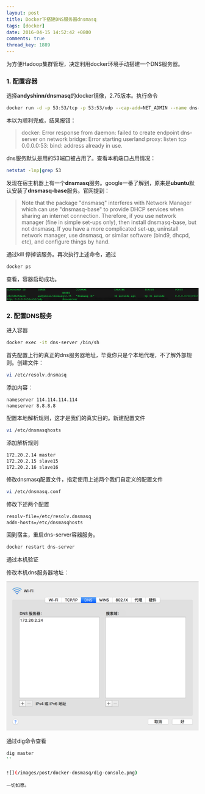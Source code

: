 ```yaml
---
layout: post
title: Docker下搭建DNS服务器dnsmasq
tags: [docker]
date: 2016-04-15 14:52:42 +0800
comments: true
thread_key: 1889
---
```

为方便Hadoop集群管理，决定利用docker环境手动搭建一个DNS服务器。

### 1. 配置容器

选择**andyshinn/dnsmasq**的docker镜像，2.75版本。执行命令

```sh
docker run -d -p 53:53/tcp -p 53:53/udp --cap-add=NET_ADMIN --name dns-server andyshinn/dnsmasq:2.75
```

本以为顺利完成，结果报错：

> docker: Error response from daemon: failed to create endpoint dns-server on network bridge: Error starting userland proxy: listen tcp 0.0.0.0:53: bind: address already in use.

dns服务默认是用的53端口被占用了。查看本机端口占用情况：

```sh
netstat -lnp|grep 53
```

发现在宿主机器上有一个**dnsmasq**服务。google一番了解到，原来是**ubuntu**默认安装了**dnsmasq-base**服务。官网提到：

> Note that the package "dnsmasq" interferes with Network Manager which can use "dnsmasq-base" to provide DHCP services when sharing an internet connection. Therefore, if you use network manager (fine in simple set-ups only), then install dnsmasq-base, but not dnsmasq. If you have a more complicated set-up, uninstall network manager, use dnsmasq, or similar software (bind9, dhcpd, etc), and configure things by hand.

通过kill 停掉该服务。再次执行上述命令，通过

```sh
docker ps
```

查看，容器启动成功。

![](/images/post/docker-dnsmasq/start-container.png)

### 2. 配置DNS服务

进入容器

```sh
docker exec -it dns-server /bin/sh
```

首先配置上行的真正的dns服务器地址，毕竟你只是个本地代理，不了解外部规则。创建文件：

```sh
vi /etc/resolv.dnsmasq
```

添加内容：

```text
nameserver 114.114.114.114
nameserver 8.8.8.8
```

配置本地解析规则，这才是我们的真实目的。新建配置文件

```sh
vi /etc/dnsmasqhosts
```

添加解析规则

```text
172.20.2.14 master
172.20.2.15 slave15
172.20.2.16 slave16
```

修改dnsmasq配置文件，指定使用上述两个我们自定义的配置文件

```sh
vi /etc/dnsmasq.conf
```

修改下述两个配置

```text
resolv-file=/etc/resolv.dnsmasq
addn-hosts=/etc/dnsmasqhosts
```

回到宿主，重启dns-server容器服务。

```sh
docker restart dns-server
```

通过本机验证

修改本机dns服务器地址：

![](/images/post/docker-dnsmasq/config-dns.png)

通过dig命令查看

```sh
dig master
``

![](/images/post/docker-dnsmasq/dig-console.png)

一切如愿。